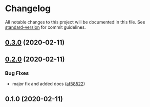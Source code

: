 # Changelog

All notable changes to this project will be documented in this file. See [standard-version](https://github.com/conventional-changelog/standard-version) for commit guidelines.

## [0.3.0](https://github.com/anikethsaha/docsify-changelog-plugin/compare/v0.2.0...v0.3.0) (2020-02-11)



## [0.2.0](https://github.com/anikethsaha/docsify-changelog-plugin/compare/v0.1.0...v0.2.0) (2020-02-11)


### Bug Fixes

* major fix and added docs ([af58522](https://github.com/anikethsaha/docsify-changelog-plugin/commit/af58522))



## 0.1.0 (2020-02-11)